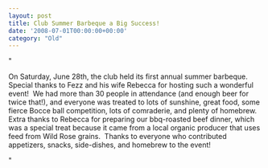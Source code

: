 ```yaml
---
layout: post
title: Club Summer Barbeque a Big Success!
date: '2008-07-01T00:00:00+00:00'
category: "Old"
---
```

"<p>On Saturday&#44; June 28th&#44; the club held its first annual summer barbeque.&nbsp; Special thanks to Fezz and his wife Rebecca for hosting such a wonderful event!&nbsp; We had more than 30 people in attendance (and enough beer for twice that!)&#44; and everyone was treated to lots of sunshine&#44; great food&#44; some fierce Bocce ball competition&#44; lots of comraderie&#44; and plenty of homebrew.&nbsp; Extra thanks to Rebecca for preparing our bbq-roasted beef dinner&#44; which was a special treat because it came from a local organic producer that uses feed from Wild Rose grains.&nbsp; Thanks to everyone who contributed appetizers&#44; snacks&#44; side-dishes&#44; and homebrew to the event!</p>"
